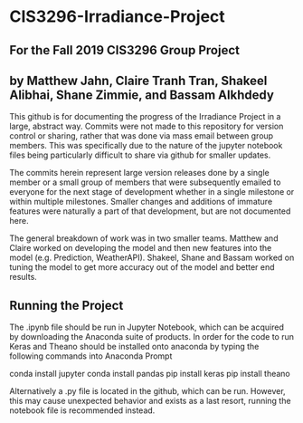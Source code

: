 # CIS3296-Irradiance-Project

## For the Fall 2019 CIS3296 Group Project 
## by Matthew Jahn, Claire Tranh Tran, Shakeel Alibhai, Shane Zimmie, and Bassam Alkhdedy

This github is for documenting the progress of the Irradiance Project in a large, abstract way. 
Commits were not made to this repository for version control or sharing, rather that was done via mass email between group members. This was specifically due to the nature of the jupyter notebook files being particularly difficult to share via github for smaller updates.

The commits herein represent large version releases done by a single member or a small group of members that were subsequently emailed to everyone for the next stage of development whether in a single milestone or within multiple milestones. Smaller changes and additions of immature features were naturally a part of that development, but are not documented here.

The general breakdown of work was in two smaller teams. Matthew and Claire worked on developing the model and then new features into the model (e.g. Prediction, WeatherAPI). Shakeel, Shane and Bassam worked on tuning the model to get more accuracy out of the model and better end results.

## Running the Project

The .ipynb file should be run in Jupyter Notebook, which can be acquired by downloading the Anaconda suite of products. In order for the code to run Keras and Theano should be installed onto anaconda by typing the following commands into Anaconda Prompt

conda install jupyter
conda install pandas
pip install keras
pip install theano

Alternatively a .py file is located in the github, which can be run. However, this may cause unexpected behavior and exists as a last resort, running the notebook file is recommended instead. 
